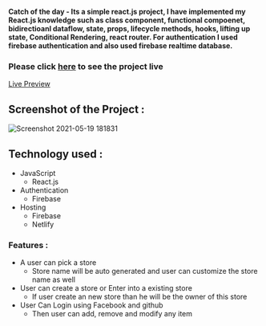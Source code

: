 **Catch of the day - Its a simple react.js project, I have implemented my React.js knowledge such as  class component, functional compoenet, bidirectioanl dataflow, state, props, lifecycle methods, hooks, lifting up state, Conditional Rendering, react router. For authentication I used firebase authentication and also used firebase realtime database.**

### Please click [here](https://catch-of-the-day---master.web.app/) to see the project live

[Live Preview](https://catch-of-the-day---master.web.app/)

## Screenshot of the Project :  

![Screenshot 2021-05-19 181831](https://user-images.githubusercontent.com/68158190/118812788-509b5e80-b8d0-11eb-882e-c84a27657160.jpg)

## Technology used : 
* JavaScript 
  * React.js
* Authentication
  * Firebase
* Hosting
  * Firebase
  * Netlify

### Features :
  * A user can pick a store
    * Store name will be auto generated and user can customize the store name as well
  * User can create a store or Enter into a existing store
    * If user create an new store than he will be the owner of this store
  * User Can Login using Facebook and github
    * Then user can add, remove and modify any item
 
  

